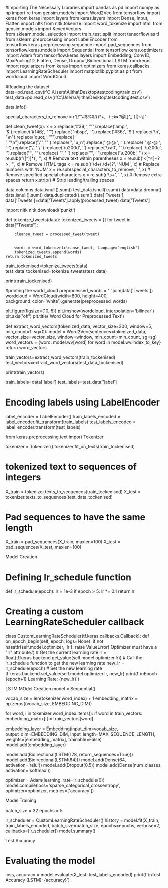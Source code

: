 #Importing The Necessary Libraries
import pandas as pd
import numpy as np
import re
from gensim.models import Word2Vec
from tensorflow import keras
from keras import layers
from keras.layers import Dense, Input, Flatten
import nltk
from nltk.tokenize import word_tokenize
import html
from gensim.models import KeyedVectors  
from sklearn.model_selection import train_test_split
import tensorflow as tf
from sklearn.preprocessing import LabelEncoder
from tensorflow.keras.preprocessing.sequence import pad_sequences
from tensorflow.keras.models import Sequential
from tensorflow.keras.optimizers import Adam
from tensorflow.keras.layers import Embedding, Conv1D, MaxPooling1D, Flatten, Dense, Dropout,Bidirectional, LSTM
from keras import regularizers
from keras import optimizers
from keras.callbacks import LearningRateScheduler
import matplotlib.pyplot as plt
from wordcloud import WordCloud

#Reading the dataset
data=pd.read_csv(r'C:\Users\Ajitha\Desktop\testcoding\train.csv')
test_data=pd.read_csv(r'C:\Users\Ajitha\Desktop\testcoding\test.csv')

data.info()


special_characters_to_remove = r'[!‘"#$%&\'()*+,-./:;<=>?@[\]^_`{|}~\\]'


def clean_tweet(x):
    x = x.replace('#39;', "'").replace('amp;', '&').replace('#146;', "'").replace(
        'nbsp;', ' ').replace('#36;', '$').replace('\\n', "\n").replace('quot;', "'").replace(
        '<br />', "\n").replace('\\"', '"').replace('<unk>', 'u_n').replace(' @.@ ', '.').replace(
        ' @-@ ', '-').replace('\\', ' \\ ').replace('\u200d', '').replace('\xa0', ' ').replace(
        '\u200c', '').replace('“', ' ').replace('”', ' ').replace('"', ' ').replace('\u200b', '')
    x = re.sub(r'\([^)]*\)', '', x)  # Remove text within parentheses
    x = re.sub('<[^<]+?>', '', x)  # Remove HTML tags
    x = re.sub(r'\d+(\.\d+)?', 'NUM ', x)  # Replace numbers with 'NUM'
    x = re.sub(special_characters_to_remove, ' ', x)  # Remove specified special characters
    x = re.sub(r'\s+', ' ', x)  # Remove extra spaces
    return x.strip()  # Strip leading/trailing spaces

data.columns
data.isnull().sum()
test_data.isnull().sum()
data=data.dropna()
data.isnull().sum()
data.duplicated().sum()
data['Tweets']
data['Tweets']=data['Tweets'].apply(processed_tweet)
data['Tweets']

import nltk
nltk.download('punkt')

def tokenize_tweets(data):
    tokenized_tweets = []
    for tweet in data["Tweets"]:
        
        cleanse_tweet = processed_tweet(tweet)
        
        
        words = word_tokenize(cleanse_tweet, language="english")
        tokenized_tweets.append(words)
    return tokenized_tweets

train_tockenised=tokenize_tweets(data)
test_data_tockenised=tokenize_tweets(test_data)

print(train_tockenised)

#printing the world_cloud
preprocessed_words = ' '.join(data['Tweets'])
wordcloud = WordCloud(width=800, height=400, background_color='white').generate(preprocessed_words)

plt.figure(figsize=(10, 5))
plt.imshow(wordcloud, interpolation='bilinear')
plt.axis('off')
plt.title('Word Cloud for Preprocessed Text')

def extract_word_vectors(tokenized_data, vector_size=300, window=5, min_count=1, sg=0):
    model = Word2Vec(sentences=tokenized_data, vector_size=vector_size, window=window, min_count=min_count, sg=sg)
    word_vectors = {word: model.wv[word] for word in model.wv.index_to_key}
    return word_vectors

train_vectors=extract_word_vectors(train_tockenised)
test_vectors=extract_word_vectors(test_data_tockenised)

print(train_vectors)

train_labels=data['label']
test_labels=test_data['label']

# Encoding labels using LabelEncoder
label_encoder = LabelEncoder()
train_labels_encoded = label_encoder.fit_transform(train_labels)
test_labels_encoded = label_encoder.transform(test_labels)

from keras.preprocessing.text import Tokenizer


tokenizer = Tokenizer()
tokenizer.fit_on_texts(train_tockenised)

# tokenized text to sequences of integers
X_train = tokenizer.texts_to_sequences(train_tockenised)
X_test = tokenizer.texts_to_sequences(test_data_tockenised)

# Pad sequences to have the same length
X_train = pad_sequences(X_train, maxlen=100)
X_test = pad_sequences(X_test, maxlen=100)

Model Creation
# Defining lr_schedule function
def lr_schedule(epoch):
    lr = 1e-3
    if epoch > 5:
        lr *= 0.1
    return lr


# Creating a custom LearningRateScheduler callback
class CustomLearningRateScheduler(tf.keras.callbacks.Callback):
    def on_epoch_begin(self, epoch, logs=None):
        if not hasattr(self.model.optimizer, 'lr'):
            raise ValueError('Optimizer must have a "lr" attribute.')
        # Get the current learning rate
        lr = float(tf.keras.backend.get_value(self.model.optimizer.lr))
        # Call the lr_schedule function to get the new learning rate
        new_lr = lr_schedule(epoch)
        # Set the new learning rate
        tf.keras.backend.set_value(self.model.optimizer.lr, new_lr)
        print(f'\nEpoch {epoch+1} Learning Rate: {new_lr}')

LSTM MOdel Creation
model = Sequential()

vocab_size = len(tokenizer.word_index) + 1
embedding_matrix = np.zeros((vocab_size, EMBEDDING_DIM))

for word, i in tokenizer.word_index.items():
    if word in train_vectors:
        embedding_matrix[i] = train_vectors[word]

embedding_layer = Embedding(input_dim=vocab_size, output_dim=EMBEDDING_DIM, input_length=MAX_SEQUENCE_LENGTH,
                            weights=[embedding_matrix], trainable=False)
model.add(embedding_layer)

model.add(Bidirectional(LSTM(128, return_sequences=True)))
model.add(Bidirectional(LSTM(64)))
model.add(Dense(64, activation='relu'))
model.add(Dropout(0.5))
model.add(Dense(num_classes, activation='softmax'))

optimizer = Adam(learning_rate=lr_schedule(0))
model.compile(loss='sparse_categorical_crossentropy', optimizer=optimizer, metrics=['accuracy'])

Model Training 

batch_size = 32
epochs = 5

lr_scheduler = CustomLearningRateScheduler()
history = model.fit(X_train, train_labels_encoded,
                    batch_size=batch_size,
                    epochs=epochs,
                    verbose=2,
                    callbacks=[lr_scheduler])
model.summary()

Test Accuracy

# Evaluating the model
loss, accuracy = model.evaluate(X_test, test_labels_encoded)
print(f'\nTest Accuracy (LSTM): {accuracy}')
